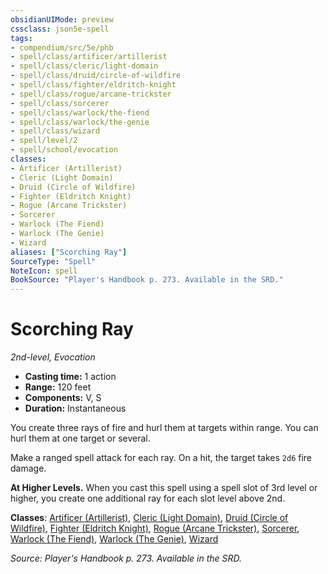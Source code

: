 ```yaml
---
obsidianUIMode: preview
cssclass: json5e-spell
tags:
- compendium/src/5e/phb
- spell/class/artificer/artillerist
- spell/class/cleric/light-domain
- spell/class/druid/circle-of-wildfire
- spell/class/fighter/eldritch-knight
- spell/class/rogue/arcane-trickster
- spell/class/sorcerer
- spell/class/warlock/the-fiend
- spell/class/warlock/the-genie
- spell/class/wizard
- spell/level/2
- spell/school/evocation
classes:
- Artificer (Artillerist)
- Cleric (Light Domain)
- Druid (Circle of Wildfire)
- Fighter (Eldritch Knight)
- Rogue (Arcane Trickster)
- Sorcerer
- Warlock (The Fiend)
- Warlock (The Genie)
- Wizard
aliases: ["Scorching Ray"]
SourceType: "Spell"
NoteIcon: spell
BookSource: "Player's Handbook p. 273. Available in the SRD."
---
```

# Scorching Ray
*2nd-level, Evocation*  

- **Casting time:** 1 action
- **Range:** 120 feet
- **Components:** V, S
- **Duration:** Instantaneous

You create three rays of fire and hurl them at targets within range. You can hurl them at one target or several.

Make a ranged spell attack for each ray. On a hit, the target takes `2d6` fire damage.

**At Higher Levels.** When you cast this spell using a spell slot of 3rd level or higher, you create one additional ray for each slot level above 2nd.

**Classes**: [Artificer (Artillerist)](/2-Mechanics/CLI/classes/artificer-artillerist-tce.md), [Cleric (Light Domain)](/2-Mechanics/CLI/classes/cleric-light-domain.md), [Druid (Circle of Wildfire)](/2-Mechanics/CLI/classes/druid-circle-of-wildfire-tce.md), [Fighter (Eldritch Knight)](/2-Mechanics/CLI/classes/fighter-eldritch-knight.md), [Rogue (Arcane Trickster)](/2-Mechanics/CLI/classes/rogue-arcane-trickster.md), [Sorcerer](/2-Mechanics/CLI/classes/sorcerer.md), [Warlock (The Fiend)](/2-Mechanics/CLI/classes/warlock-the-fiend.md), [Warlock (The Genie)](/2-Mechanics/CLI/classes/warlock-the-genie-tce.md), [Wizard](/2-Mechanics/CLI/classes/wizard.md)

*Source: Player's Handbook p. 273. Available in the SRD.*